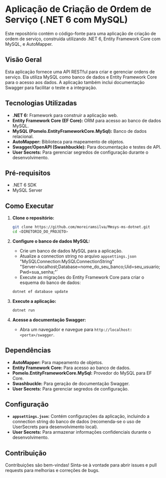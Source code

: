 # Aplicação de Criação de Ordem de Serviço (.NET 6 com MySQL)

Este repositório contém o código-fonte para uma aplicação de criação de ordem de serviço, construída utilizando .NET 6, Entity Framework Core com MySQL, e AutoMapper.

## Visão Geral

Esta aplicação fornece uma API RESTful para criar e gerenciar ordens de serviço. Ela utiliza MySQL como banco de dados e Entity Framework Core para o acesso aos dados. A aplicação também inclui documentação Swagger para facilitar o teste e a integração.

## Tecnologias Utilizadas

* **.NET 6:** Framework para construir a aplicação web.
* **Entity Framework Core (EF Core):** ORM para acesso ao banco de dados MySQL.
* **MySQL (Pomelo.EntityFrameworkCore.MySql):** Banco de dados relacional.
* **AutoMapper:** Biblioteca para mapeamento de objetos.
* **Swagger/OpenAPI (Swashbuckle):** Para documentação e testes de API.
* **User Secrets:** Para gerenciar segredos de configuração durante o desenvolvimento.

## Pré-requisitos

* .NET 6 SDK
* MySQL Server

## Como Executar

1.  **Clone o repositório:**

    ```bash
    git clone https://github.com/moreiramsilva/Mmsys-ms-dotnet.git
    cd <DIRETORIO_DO_PROJETO>
    ```

2.  **Configure o banco de dados MySQL:**

    * Crie um banco de dados MySQL para a aplicação.
    * Atualize a connection string no arquivo `appsettings.json` 
	"MySQLConnection:MySQLConnectionString" "Server=localhost;Database=nome_do_seu_banco;Uid=seu_usuario;Pwd=sua_senha;"`
    * Execute as migrações do Entity Framework Core para criar o esquema do banco de dados:

    ```bash
    dotnet ef database update
    ```

3.  **Execute a aplicação:**

    ```bash
    dotnet run
    ```

4.  **Acesse a documentação Swagger:**

    * Abra um navegador e navegue para `http://localhost:<porta>/swagger`.

## Dependências

* **AutoMapper:** Para mapeamento de objetos.
* **Entity Framework Core:** Para acesso ao banco de dados.
* **Pomelo.EntityFrameworkCore.MySql:** Provedor do MySQL para EF Core.
* **Swashbuckle:** Para geração de documentação Swagger.
* **User Secrets:** Para gerenciar segredos de configuração.

## Configuração

* **`appsettings.json`:** Contém configurações da aplicação, incluindo a connection string do banco de dados (recomenda-se o uso de UserSecrets para desenvolvimento local).
* **User Secrets:** Para armazenar informações confidenciais durante o desenvolvimento.

## Contribuição

Contribuições são bem-vindas! Sinta-se à vontade para abrir issues e pull requests para melhorias e correções de bugs.